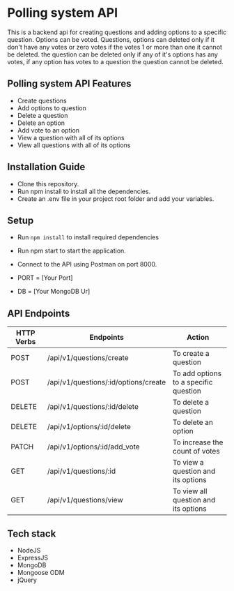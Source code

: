 # Polling system API

This is a backend api for creating questions and adding options to a specific question. Options can be voted. Questions, options can 
deleted only if it don't have any votes or zero votes if the votes 1 or more than one it cannot be deleted. the question can be deleted only if
any of it's options has any votes, if any option has votes to a question the question cannot be deleted.

## Polling system API Features

- Create questions
- Add options to question
- Delete a question
- Delete an option
- Add vote to an option
- View a question with all of its options
- View all questions with all of its options

## Installation Guide

- Clone this repository.
- Run npm install to install all the dependencies.
- Create an .env file in your project root folder and add your variables.

## Setup

- Run `npm install` to install required dependencies
- Run npm start to start the application.
- Connect to the API using Postman on port 8000.

- PORT = [Your Port]
- DB = [Your MongoDB Ur]

## API Endpoints

| HTTP Verbs | Endpoints                            | Action                                |
| ---------- | ------------------------------------ | ------------------------------------- |
| POST       | /api/v1/questions/create             | To create a question                  |
| POST       | /api/v1/questions/:id/options/create | To add options to a specific question |
| DELETE     | /api/v1/questions/:id/delete         | To delete a question                  |
| DELETE     | /api/v1/options/:id/delete           | To delete an option                   |
| PATCH      | /api/v1/options/:id/add_vote         | To increase the count of votes        |
| GET        | /api/v1/questions/:id                | To view a question and its options    |
| GET        | /api/v1/questions/view               | To view all question and its options  |

## Tech stack

- NodeJS
- ExpressJS
- MongoDB
- Mongoose ODM
- jQuery 
